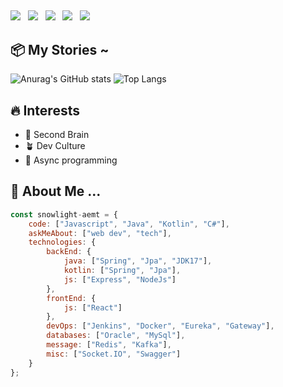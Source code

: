##

<div>
  <img src="https://img.shields.io/badge/Kotlin-7F52FF?style=flat-square&logo=kotlin&logoColor=white"></img> &nbsp 
  <img src="https://img.shields.io/badge/Java-007396?style=flat-square&logo=Java&logoColor=white"></img> &nbsp 
  <img src="https://img.shields.io/badge/JavaScript-F7DF1E?style=flat-square&logo=javascript&logoColor=white"></img> &nbsp 
  <img src="https://img.shields.io/badge/Spring-6DB33F?style=flat-square&logo=Spring&logoColor=white"></img> &nbsp 
  <img src="https://img.shields.io/badge/express-000000?style=flat-square&logo=express&logoColor=white"></img> &nbsp 
</div>

## 

## 📦 My Stories ~

![Anurag's GitHub stats](https://github-readme-stats.vercel.app/api?username=snowlight-aemt&show_icons=true&theme=gruvbox)
![Top Langs](https://github-readme-stats.vercel.app/api/top-langs/?username=snowlight-aemt&layout=compact)

## 🔥 Interests

- 🧠 Second Brain
- 🪴 Dev Culture
- 🔖 Async programming

<!--
chat.openai.com
https://giphy.com/gifs/animation-fun-pretty-6h5IYmoBn2xYQ
https://github.com/anuraghazra/github-readme-stats?tab=readme-ov-file#themes

<h1>🔥 Code Time</h1>

![Code Time](http://img.shields.io/badge/Code%20Time-2%2C724%20hrs%2055%20mins-blue)

<div>
<div style="width:100%;height:0;padding-bottom:81%;position:relative;">
  <iframe src="https://giphy.com/embed/6h5IYmoBn2xYQ" width="100%" height="100%" style="position:absolute" frameBorder="0" class="giphy-embed" allowFullScreen>
    
  </iframe>
</div>
<p>
  <a href="https://giphy.com/gifs/animation-fun-pretty-6h5IYmoBn2xYQ">via GIPHY</a>
</p>
</div>
-->
    
## 🌿 About Me ... 
```javascript
const snowlight-aemt = {
    code: ["Javascript", "Java", "Kotlin", "C#"],
    askMeAbout: ["web dev", "tech"],
    technologies: {
        backEnd: {
            java: ["Spring", "Jpa", "JDK17"],
            kotlin: ["Spring", "Jpa"],
            js: ["Express", "NodeJs"]
        },
        frontEnd: {
            js: ["React"]
        },
        devOps: ["Jenkins", "Docker", "Eureka", "Gateway"],
        databases: ["Oracle", "MySql"],
        message: ["Redis", "Kafka"],
        misc: ["Socket.IO", "Swagger"]
    }
};
```

<!--
**snowlight-aemt/snowlight-aemt** is a ✨ _special_ ✨ repository because its `README.md` (this file) appears on your GitHub profile.

Here are some ideas to get you started:

- 🔭 I’m currently working on ...
- 🌱 I’m currently learning ...
- 👯 I’m looking to collaborate on ...
- 🤔 I’m looking for help with ...
- 💬 Ask me about ...
- 📫 How to reach me: ...
- 😄 Pronouns: ...
- ⚡ Fun fact: ...
-->
